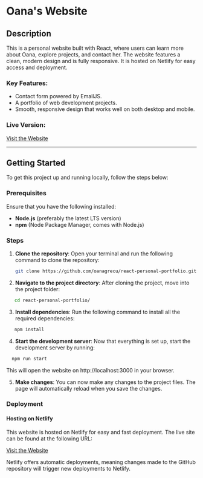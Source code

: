 

# Oana's Website

## Description

This is a personal website built with React, where users can learn more about Oana, explore
projects, and contact her. The website features a clean, modern design and is fully responsive. It
is hosted on Netlify for easy access and deployment.

### Key Features:

- Contact form powered by EmailJS.
- A portfolio of web development projects.
- Smooth, responsive design that works well on both desktop and mobile.

### Live Version:

[Visit the Website ](https://oanawebsite.netlify.app/)

---

## Getting Started

To get this project up and running locally, follow the steps below:

### Prerequisites

Ensure that you have the following installed:

- **Node.js** (preferably the latest LTS version)
- **npm** (Node Package Manager, comes with Node.js)

### Steps

1. **Clone the repository**: Open your terminal and run the following command to clone the
   repository:

   ```bash
   git clone https://github.com/oanagrecu/react-personal-portfolio.git
   ```

2. **Navigate to the project directory**: After cloning the project, move into the project folder:

```bash
   cd react-personal-portfolio/

```

3. **Install dependencies**: Run the following command to install all the required dependencies:

```bash
   npm install

```

4. **Start the development server**: Now that everything is set up, start the development server by
   running:

```bash
  npm run start

```

This will open the website on http://localhost:3000 in your browser.

5. **Make changes**: You can now make any changes to the project files. The page will automatically
   reload when you save the changes.

### Deployment

#### Hosting on Netlify

This website is hosted on Netlify for easy and fast deployment. The live site can be found at the
following URL:

[Visit the Website ](https://oanawebsite.netlify.app/)

Netlify offers automatic deployments, meaning changes made to the GitHub repository will trigger new
deployments to Netlify.

